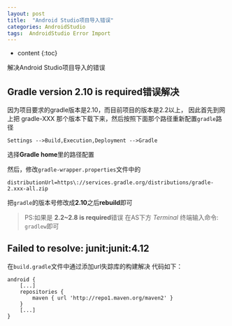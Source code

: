 ```yaml
---
layout: post
title:  "Android Studio项目导入错误"
categories: AndroidStudio
tags:  AndroidStudio Error Import
---
```


* content
{:toc}

解决Android Studio项目导入的错误










##  Gradle version 2.10 is required错误解决
因为项目要求的gradle版本是2.10，而目前项目的版本是2.2以上，
因此首先到网上把  gradle-XXX 那个版本下载下来，然后按照下面那个路径重新配置`gradle`路径

`Settings -->Build,Execution,Deployment -->Gradle` 

选择**Gradle home**里的路径配置

然后，修改`gradle-wrapper.properties`文件中的

```
distributionUrl=https\://services.gradle.org/distributions/gradle-2.xxx-all.zip
```

把`gradle`的版本号修改成**2.10**之后**rebuild**即可



>PS:如果是 **2.2~2.8 is required**错误
在AS下方 *Terminal* 终端输入命令: `gradlew`即可




## Failed to resolve: junit:junit:4.12


在`build.gradle`文件中通过添加url失踪库的构建解决
代码如下：

```
android {
    [...]
    repositories {
        maven { url 'http://repo1.maven.org/maven2' }
    }
    [...]
}
```


